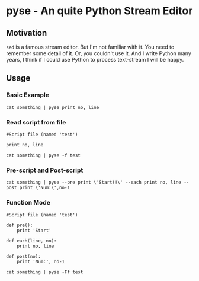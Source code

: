 # pyse - An quite Python Stream Editor

## Motivation
`sed` is a famous stream editor. But I'm not familiar with it. You need to remember some detail of it. Or, you couldn't use it.
And I write Python many years, I think if I could use Python to process text-stream I will be happy.

## Usage
### Basic Example
```
cat something | pyse print no, line
```
### Read script from file
```
#Script file (named 'test')

print no, line
```

```
cat something | pyse -f test

```

### Pre-script and Post-script
```
cat something | pyse --pre print \'Start!!\' --each print no, line --post print \'Num:\',no-1
```

### Function Mode
```
#Script file (named 'test')

def pre():
    print 'Start'

def each(line, no):
    print no, line

def post(no):
    print 'Num:', no-1
```

```
cat something | pyse -Ff test

```
